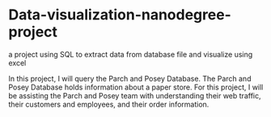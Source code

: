 # Data-visualization-nanodegree-project
a project using SQL to extract data from database file and visualize using excel 

In this project, I will query the Parch and Posey Database. The Parch and Posey Database holds information about a paper store. For this project, I will be assisting the Parch and Posey team with understanding their web traffic, their customers and employees, and their order information.
